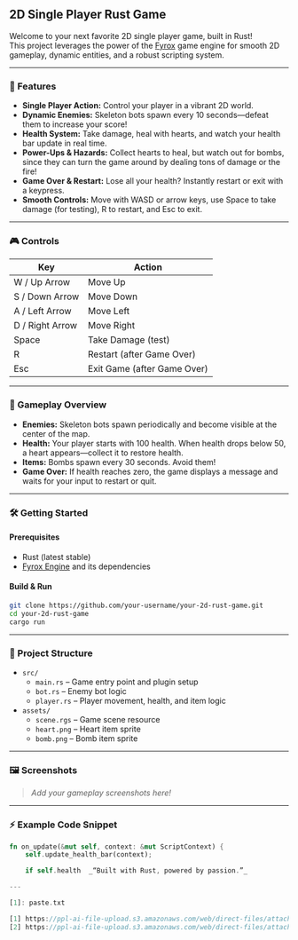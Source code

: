 ## 2D Single Player Rust Game

Welcome to your next favorite 2D single player game, built in Rust!  
This project leverages the power of the [Fyrox](https://fyrox.rs/) game engine for smooth 2D gameplay, dynamic entities, and a robust scripting system.

---

### 🚀 Features

- **Single Player Action:** Control your player in a vibrant 2D world.
- **Dynamic Enemies:** Skeleton bots spawn every 10 seconds—defeat them to increase your score!
- **Health System:** Take damage, heal with hearts, and watch your health bar update in real time.
- **Power-Ups & Hazards:** Collect hearts to heal, but watch out for bombs, since they can turn the game around by dealing tons of damage or the fire!
- **Game Over & Restart:** Lose all your health? Instantly restart or exit with a keypress.
- **Smooth Controls:** Move with WASD or arrow keys, use Space to take damage (for testing), R to restart, and Esc to exit.

---

### 🎮 Controls

| Key             | Action                        |
|-----------------|------------------------------|
| W / Up Arrow    | Move Up                      |
| S / Down Arrow  | Move Down                    |
| A / Left Arrow  | Move Left                    |
| D / Right Arrow | Move Right                   |
| Space           | Take Damage (test)           |
| R               | Restart (after Game Over)    |
| Esc             | Exit Game (after Game Over)  |

---

### 🧩 Gameplay Overview

- **Enemies:** Skeleton bots spawn periodically and become visible at the center of the map.
- **Health:** Your player starts with 100 health. When health drops below 50, a heart appears—collect it to restore health.
- **Items:** Bombs spawn every 30 seconds. Avoid them!
- **Game Over:** If health reaches zero, the game displays a message and waits for your input to restart or quit.

---

### 🛠️ Getting Started

#### **Prerequisites**
- Rust (latest stable)
- [Fyrox Engine](https://fyrox.rs/) and its dependencies

#### **Build & Run**

```bash
git clone https://github.com/your-username/your-2d-rust-game.git
cd your-2d-rust-game
cargo run
```

---

### 📁 Project Structure

- `src/`
  - `main.rs` – Game entry point and plugin setup
  - `bot.rs` – Enemy bot logic
  - `player.rs` – Player movement, health, and item logic
- `assets/`
  - `scene.rgs` – Game scene resource
  - `heart.png` – Heart item sprite
  - `bomb.png` – Bomb item sprite

---

### 🖼️ Screenshots

> _Add your gameplay screenshots here!_

---

### ⚡ Example Code Snippet

```rust
fn on_update(&mut self, context: &mut ScriptContext) {
    self.update_health_bar(context);

    if self.health  _“Built with Rust, powered by passion.”_

---

[1]: paste.txt

[1] https://ppl-ai-file-upload.s3.amazonaws.com/web/direct-files/attachments/44406737/923017d3-95dc-4806-9853-a998cce0d7d7/paste.txt
[2] https://ppl-ai-file-upload.s3.amazonaws.com/web/direct-files/attachments/44406737/58c7ff58-9649-4b27-9cad-2c049a15db1c/paste-2.txt
